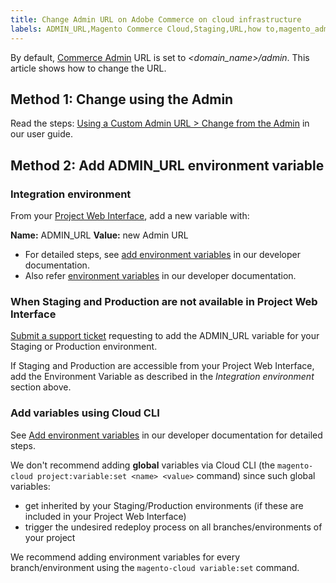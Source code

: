 ```yaml
---
title: Change Admin URL on Adobe Commerce on cloud infrastructure
labels: ADMIN_URL,Magento Commerce Cloud,Staging,URL,how to,magento_admin,production,Adobe Commerce,cloud infrastructure
---
```


By default, [Commerce Admin](http://docs.magento.com/m2/ee/user_guide/stores/admin.html) URL is set to *<domain\_name>/admin*. This article shows how to change the URL.

## Method 1: Change using the Admin

Read the steps: [Using a Custom Admin URL > Change from the Admin](http://docs.magento.com/m2/ee/user_guide/stores/store-urls-custom-admin.html) in our user guide.

## Method 2: Add ADMIN\_URL environment variable

### Integration environment

From your [Project Web Interface](http://devdocs.magento.com/guides/v2.2/cloud/project/project-webint-basic.html), add a new variable with:

 **Name:** ADMIN\_URL **Value:** new Admin URL

* For detailed steps, see [add environment variables](http://devdocs.magento.com/guides/v2.2/cloud/project/project-webint-basic.html#env) in our developer documentation.
* Also refer [environment variables](http://devdocs.magento.com/guides/v2.2/cloud/env/environment-vars_magento.html) in our developer documentation.

### When Staging and Production are not available in Project Web Interface

 [Submit a support ticket](https://support.magento.com/hc/en-us/articles/360019088251) requesting to add the ADMIN\_URL variable for your Staging or Production environment.

If Staging and Production are accessible from your Project Web Interface, add the Environment Variable as described in the *Integration environment* section above.

### Add variables using Cloud CLI

See [Add environment variables](http://devdocs.magento.com/guides/v2.2/cloud/env/environment-vars_magento.html#addvariables) in our developer documentation for detailed steps.

We don't recommend adding **global** variables via Cloud CLI (the `magento-cloud project:variable:set <name> <value>` command) since such global variables:

* get inherited by your Staging/Production environments (if these are included in your Project Web Interface)
* trigger the undesired redeploy process on all branches/environments of your project

We recommend adding environment variables for every branch/environment using the `magento-cloud variable:set` command.
